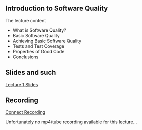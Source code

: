 ## Introduction	to	Software	Quality

The lecture content
* What	is	Software	Quality?
* Basic	Software	Quality
* Achieving	Basic	Software	Quality
* Tests	and	Test	Coverage
* Properties	of	Good	Code
* Conclusions

## Slides and such
 [Lecture 1 Slides](https://github.com/dntoll/1dv610/raw/master/lectures/slides/Lecture%201.pdf)

## Recording
[Connect Recording](https://connect.sunet.se/p2bavux4tdk)

Unfortunately no mp4/tube recording available for this lecture... 

